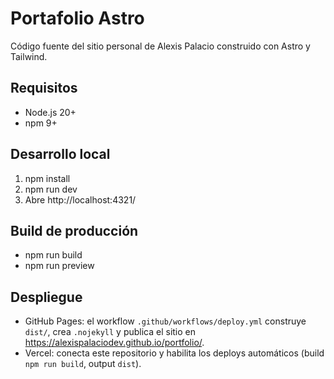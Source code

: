 # Portafolio Astro

Código fuente del sitio personal de Alexis Palacio construido con Astro y Tailwind.

## Requisitos
- Node.js 20+
- npm 9+

## Desarrollo local
1. npm install
2. npm run dev
3. Abre http://localhost:4321/

## Build de producción
- npm run build
- npm run preview

## Despliegue
- GitHub Pages: el workflow `.github/workflows/deploy.yml` construye `dist/`, crea `.nojekyll` y publica el sitio en https://alexispalaciodev.github.io/portfolio/.
- Vercel: conecta este repositorio y habilita los deploys automáticos (build `npm run build`, output `dist`).
